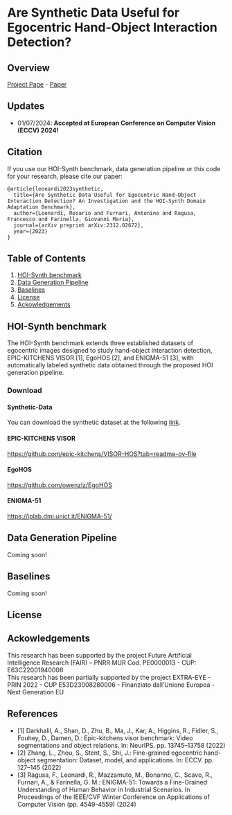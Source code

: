 # Are Synthetic Data Useful for Egocentric Hand-Object Interaction Detection?
## Overview
[Project Page]() - [Paper](https://arxiv.org/pdf/2312.02672)

## Updates
* 01/07/2024: **Accepted at European Conference on Computer Vision (ECCV) 2024!** <br>

## Citation
If you use our HOI-Synth benchmark, data generation pipeline or this code for your research, please cite our paper:
```
@article{leonardi2023synthetic,
  title={Are Synthetic Data Useful for Egocentric Hand-Object Interaction Detection? An Investigation and the HOI-Synth Domain Adaptation Benchmark},
  author={Leonardi, Rosario and Furnari, Antonino and Ragusa, Francesco and Farinella, Giovanni Maria},
  journal={arXiv preprint arXiv:2312.02672},
  year={2023}
}
```

## Table of Contents
1. [HOI-Synth benchmark](#hoi-synth-benchmark)
2. [Data Generation Pipeline](#data-generation-pipeline)
3. [Baselines](#baselines)
4. [License](#license)
5. [Ackowledgements](#ackowledgements)<br>


## HOI-Synth benchmark
The HOI-Synth benchmark extends three established datasets of egocentric images designed to study hand-object interaction detection, EPIC-KITCHENS VISOR [1], EgoHOS [2], and ENIGMA-51 [3], with automatically labeled synthetic data obtained through the proposed HOI generation pipeline.

### Download

#### Synthetic-Data
You can download the synthetic dataset at the following [link](link).

#### EPIC-KITCHENS VISOR
https://github.com/epic-kitchens/VISOR-HOS?tab=readme-ov-file

#### EgoHOS
https://github.com/owenzlz/EgoHOS

#### ENIGMA-51
https://iplab.dmi.unict.it/ENIGMA-51/

## Data Generation Pipeline
Coming soon!

## Baselines 
Coming soon!

## License

## Ackowledgements
This research has been supported by the project Future Artificial Intelligence Research (FAIR) – PNRR MUR Cod. PE0000013 - CUP: E63C22001940006 <br>
This research has been partially supported by the project EXTRA-EYE - PRIN 2022 - CUP E53D23008280006 - Finanziato dall’Unione Europea - Next Generation EU 

## References

* [1] Darkhalil, A., Shan, D., Zhu, B., Ma, J., Kar, A., Higgins, R., Fidler, S., Fouhey, D., Damen, D.: Epic-kitchens visor benchmark: Video segmentations and object relations. In: NeurIPS. pp. 13745–13758 (2022)
* [2] Zhang, L., Zhou, S., Stent, S., Shi, J.: Fine-grained egocentric hand-object segmentation: Dataset, model, and applications. In: ECCV. pp. 127–145 (2022)
* [3] Ragusa, F., Leonardi, R., Mazzamuto, M., Bonanno, C., Scavo, R., Furnari, A., & Farinella, G. M.: ENIGMA-51: Towards a Fine-Grained Understanding of Human Behavior in Industrial Scenarios. In Proceedings of the IEEE/CVF Winter Conference on Applications of Computer Vision (pp. 4549-4559) (2024)